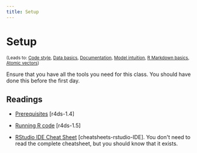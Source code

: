 ```yaml
---
title: Setup
---
```


<!-- Generated automatically from setup.yml. Do not edit by hand -->

# Setup
<small>(Leads to: [Code style](code-style.md), [Data basics](data-basics.md), [Documentation](documentation.md), [Model intuition](model-basics.md), [R Markdown basics](rmarkdown-basics.md), [Atomic vectors](vectors.md))</small>

Ensure that you have all the tools you need for this class. You should
have done this before the first day.

## Readings

  * [Prerequisites](http://r4ds.had.co.nz/introduction.html#prerequisites) [r4ds-1.4]

  * [Running R code](http://r4ds.had.co.nz/introduction.html#running-r-code) [r4ds-1.5]

  * [RStudio IDE Cheat Sheet](https://www.rstudio.com/wp-content/uploads/2016/01/rstudio-IDE-cheatsheet.pdf) [cheatsheets-rstudio-IDE].
    You don't need to read the complete cheatsheet, but you should know that it
    exists.



